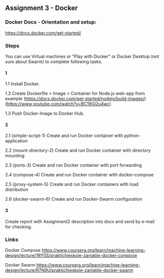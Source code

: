 ## Assignment 3 - Docker
### Docker Docs - Orientation and setup:
https://docs.docker.com/get-started/

### Steps

You can use Virtual machines or "Play with Docker" or Docker Desktop (not sure about Swarm) to complete following tasks.

#### 1
1.1 Install Docker.
	
1.2 Create Dockerfile > Image > Container for Node.js web-app from example
(https://docs.docker.com/get-started/nodejs/build-images/)
(https://www.youtube.com/watch?v=BC19Gl2u4wc)

1.3 Push Docker-Image to Docker Hub.

#### 2
2.1 (simple-script-1) Create and run Docker container with python-application

2.2 (mount-directory-2) Create and run Docker container with directory mounting

2.3 (ports-3) Create and run Docker container with port forwarding

2.4 (compose-4) Create and run Docker container with docker-compose

2.5 (proxy-system-5) Create and run Docker containers with load distribution

2.6 (docker-swarm-6) Create and run Docker-Swarm configuration


#### 3
Create report with Assignment2 description into docx and send by e-mail for checking.


### Links
Docker Compose
https://www.coursera.org/learn/machine-learning-design/lecture/1RY0S/praktichieskoie-zaniatiie-docker-compose

Docker Swarm
https://www.coursera.org/learn/machine-learning-design/lecture/R7N9U/praktichieskoie-zaniatiie-docker-swarm